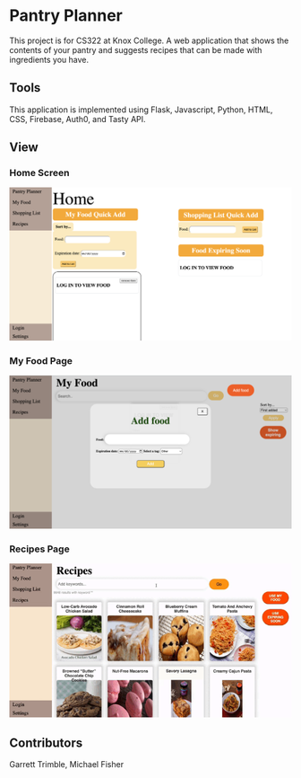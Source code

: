# Pantry Planner
This project is for CS322 at Knox College. A web application that shows the contents of your pantry and suggests recipes that can be made with ingredients you have.

## Tools
This application is implemented using Flask, Javascript, Python, HTML, CSS, Firebase, Auth0, and Tasty API.

## View
### Home Screen
![](https://github.com/ch1h0kd/pantry_planner/blob/main/images/home.png)

### My Food Page
![](https://github.com/ch1h0kd/pantry_planner/blob/main/images/myfood.png)

### Recipes Page
![](https://github.com/ch1h0kd/pantry_planner/blob/main/images/recipes.gif)


## Contributors
Garrett Trimble, Michael Fisher


